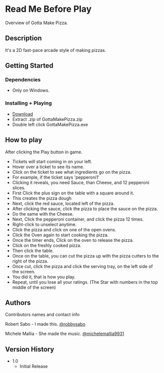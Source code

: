# Read Me Before Play

Overview of Gotta Make Pizza.

## Description

It's a 2D fast-pace arcade style of making pizzas.

## Getting Started

### Dependencies

- Only on Windows.

### Installing + Playing

- [Download](https://github.com/)
- Extract .zip of GottaMakePizza.zip
- Double left click GottaMakePizza.exe

## How to play

After clicking the Play button in game.

- Tickets will start coming in on your left.
- Hover over a ticket to see its name.
- Click on the ticket to see what ingredients go on the pizza.
- For example, if the ticket says 'pepperoni1'
- Clicking it reveals, you need Sauce, than Cheese, and 12 pepperoni slices.
- First Click the plus sign on the table with a square around it.
- This creates the pizza dough
- Next, click the red sauce, located left of the pizza.
- After clicking the sauce, click the pizza to place the sauce on the pizza.
- Do the same with the Cheese.
- Next, Click the pepperoni container, and click the pizza 12 times.
- Right-click to unselect anytime.
- Click the pizza and click on one of the open ovens.
- Click the Oven again to start cooking the pizza.
- Once the timer ends, Click on the oven to release the pizza.
- Click on the freshly cooked pizza.
- Then click the table.
- Once on the table, you can cut the pizza up with the pizza cutters to the right of the pizza.
- Once cut, click the pizza and click the serving tray, on the left side of the screen.
- You did it, that is how you play.
- Repeat, until you lose all your ratings. (The Star with numbers in the top middle of the screen)

## Authors

Contributors names and contact info

Robert Sabo - I made this.
[@robbysabo](https://github.com/robbysabo)

Michele Mallia - She made the music.
[@michelemallia9931](https://www.youtube.com/@michelemallia9931)

## Version History

- 1.0
  - Initial Release
